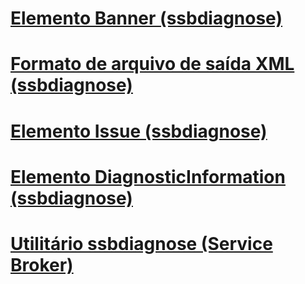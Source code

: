 # [Elemento Banner (ssbdiagnose)](banner-element-ssbdiagnose.md)
# [Formato de arquivo de saída XML (ssbdiagnose)](xml-output-file-format-ssbdiagnose.md)
# [Elemento Issue (ssbdiagnose)](issue-element-ssbdiagnose.md)
# [Elemento DiagnosticInformation (ssbdiagnose)](diagnosticinformation-element-ssbdiagnose.md)
# [Utilitário ssbdiagnose (Service Broker)](ssbdiagnose-utility-service-broker.md)
